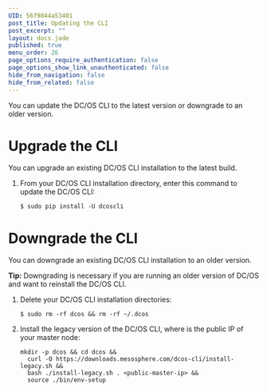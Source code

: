 ```yaml
---
UID: 56f9844a53401
post_title: Updating the CLI
post_excerpt: ""
layout: docs.jade
published: true
menu_order: 26
page_options_require_authentication: false
page_options_show_link_unauthenticated: false
hide_from_navigation: false
hide_from_related: false
---
```

You can update the DC/OS CLI to the latest version or downgrade to an older version.

# Upgrade the CLI

You can upgrade an existing DC/OS CLI installation to the latest build.

1.  From your DC/OS CLI installation directory, enter this command to update the DC/OS CLI:
    
        $ sudo pip install -U dcoscli
        

# Downgrade the CLI

You can downgrade an existing DC/OS CLI installation to an older version.

**Tip:** Downgrading is necessary if you are running an older version of DC/OS and want to reinstall the DC/OS CLI.

1.  Delete your DC/OS CLI installation directories:
    
        $ sudo rm -rf dcos && rm -rf ~/.dcos
        

2.  Install the legacy version of the DC/OS CLI, where <public-master-ip> is the public IP of your master node:
    
        mkdir -p dcos && cd dcos && 
          curl -O https://downloads.mesosphere.com/dcos-cli/install-legacy.sh && 
          bash ./install-legacy.sh . <public-master-ip> && 
          source ./bin/env-setup
